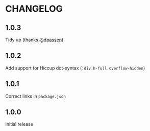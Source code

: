 # CHANGELOG

## 1.0.3
Tidy up (thanks [@dpassen](https://github.com/dpassen))

## 1.0.2
Add support for Hiccup dot-syntax (`:div.h-full.overflow-hidden`)

## 1.0.1
Correct links in `package.json`

## 1.0.0
Initial release